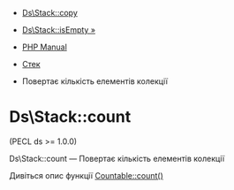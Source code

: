 - [Ds\Stack::copy](ds-stack.copy.md)
- [Ds\Stack::isEmpty »](ds-stack.isempty.md)

- [PHP Manual](index.md)
- [Стек](class.ds-stack.md)
- Повертає кількість елементів колекції

# Ds\Stack::count

(PECL ds \>= 1.0.0)

Ds\Stack::count — Повертає кількість елементів колекції

Дивіться опис функції [Countable::count()](countable.count.md)
